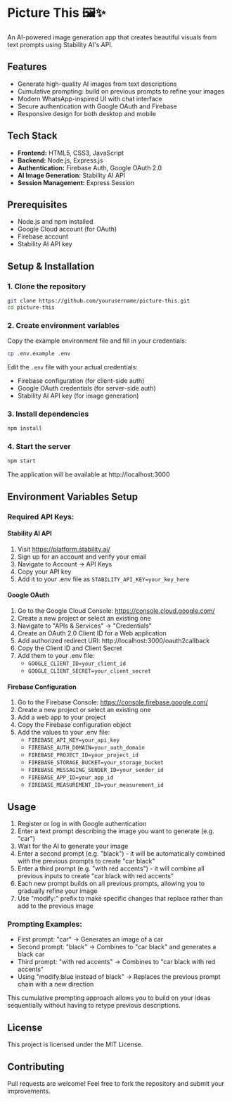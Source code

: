 # Picture This 🖼️✨
An AI-powered image generation app that creates beautiful visuals from text prompts using Stability AI's API.

## Features
- Generate high-quality AI images from text descriptions
- Cumulative prompting: build on previous prompts to refine your images
- Modern WhatsApp-inspired UI with chat interface
- Secure authentication with Google OAuth and Firebase
- Responsive design for both desktop and mobile

## Tech Stack
- **Frontend:** HTML5, CSS3, JavaScript
- **Backend:** Node.js, Express.js
- **Authentication:** Firebase Auth, Google OAuth 2.0
- **AI Image Generation:** Stability AI API
- **Session Management:** Express Session

## Prerequisites
- Node.js and npm installed
- Google Cloud account (for OAuth)
- Firebase account
- Stability AI API key

## Setup & Installation

### 1. Clone the repository
```bash
git clone https://github.com/yourusername/picture-this.git
cd picture-this
```

### 2. Create environment variables
Copy the example environment file and fill in your credentials:
```bash
cp .env.example .env
```

Edit the `.env` file with your actual credentials:
- Firebase configuration (for client-side auth)
- Google OAuth credentials (for server-side auth)
- Stability AI API key (for image generation)

### 3. Install dependencies
```bash
npm install
```

### 4. Start the server
```bash
npm start
```

The application will be available at http://localhost:3000

## Environment Variables Setup

### Required API Keys:

#### Stability AI API
1. Visit https://platform.stability.ai/
2. Sign up for an account and verify your email
3. Navigate to Account → API Keys
4. Copy your API key
5. Add it to your .env file as `STABILITY_API_KEY=your_key_here`

#### Google OAuth
1. Go to the Google Cloud Console: https://console.cloud.google.com/
2. Create a new project or select an existing one
3. Navigate to "APIs & Services" → "Credentials"
4. Create an OAuth 2.0 Client ID for a Web application
5. Add authorized redirect URI: http://localhost:3000/oauth2callback
6. Copy the Client ID and Client Secret
7. Add them to your .env file:
   - `GOOGLE_CLIENT_ID=your_client_id`
   - `GOOGLE_CLIENT_SECRET=your_client_secret`

#### Firebase Configuration
1. Go to the Firebase Console: https://console.firebase.google.com/
2. Create a new project or select an existing one
3. Add a web app to your project
4. Copy the Firebase configuration object
5. Add the values to your .env file:
   - `FIREBASE_API_KEY=your_api_key`
   - `FIREBASE_AUTH_DOMAIN=your_auth_domain`
   - `FIREBASE_PROJECT_ID=your_project_id`
   - `FIREBASE_STORAGE_BUCKET=your_storage_bucket`
   - `FIREBASE_MESSAGING_SENDER_ID=your_sender_id`
   - `FIREBASE_APP_ID=your_app_id`
   - `FIREBASE_MEASUREMENT_ID=your_measurement_id`

## Usage
1. Register or log in with Google authentication
2. Enter a text prompt describing the image you want to generate (e.g. "car")
3. Wait for the AI to generate your image
4. Enter a second prompt (e.g. "black") - it will be automatically combined with the previous prompts to create "car black"
5. Enter a third prompt (e.g. "with red accents") - it will combine all previous inputs to create "car black with red accents"
6. Each new prompt builds on all previous prompts, allowing you to gradually refine your image
7. Use "modify:" prefix to make specific changes that replace rather than add to the previous image

### Prompting Examples:
- First prompt: "car" → Generates an image of a car
- Second prompt: "black" → Combines to "car black" and generates a black car
- Third prompt: "with red accents" → Combines to "car black with red accents"
- Using "modify:blue instead of black" → Replaces the previous prompt chain with a new direction

This cumulative prompting approach allows you to build on your ideas sequentially without having to retype previous descriptions.

## License
This project is licensed under the MIT License.

## Contributing
Pull requests are welcome! Feel free to fork the repository and submit your improvements.
